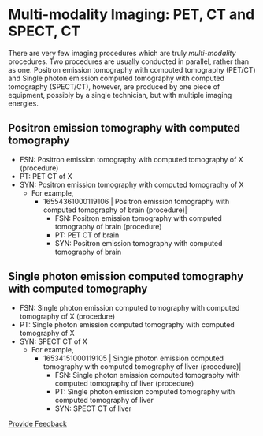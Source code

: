 # Multi-modality Imaging: PET, CT and SPECT, CT

There are very few imaging procedures which are truly _multi-modality_ procedures. Two procedures are usually conducted in parallel, rather than as one. Positron emission tomography with computed tomography (PET/CT) and Single photon emission computed tomography with computed tomography (SPECT/CT), however, are produced by one piece of equipment, possibly by a single technician, but with multiple imaging energies.

## Positron emission tomography with computed tomography

* FSN: Positron emission tomography with computed tomography of X (procedure)
* PT: PET CT of X
* SYN: Positron emission tomography with computed tomography of X
  * For example,
    * 16554361000119106 | Positron emission tomography with computed tomography of brain (procedure)|&#x20;
      * FSN: Positron emission tomography with computed tomography of brain (procedure)
      * PT: PET CT of brain
      * SYN: Positron emission tomography with computed tomography of brain

## Single photon emission computed tomography with computed tomography

* FSN: Single photon emission computed tomography with computed tomography of X (procedure)
* PT: Single photon emission computed tomography with computed tomography of X
* SYN: SPECT CT of X
  * For example,
    * 16534151000119105 | Single photon emission computed tomography with computed tomography of liver (procedure)|
      * FSN: Single photon emission computed tomography with computed tomography of liver (procedure)
      * PT: Single photon emission computed tomography with computed tomography of liver&#x20;
      * SYN: SPECT CT of liver

<a href="https://docs.google.com/forms/d/e/1FAIpQLScTmbZIf0UEQwYDkY27EEWBkaiYkHSbR0_9DmFrMLXoQLyL7Q/viewform?usp=pp_url&#x26;entry.1767247133=SCT+Editorial+Guide&#x26;entry.670899847=Multi-modality%20Imaging%3A%20PET%2C%20CT%20and%20SPECT%2C%20CT" class="button primary">Provide Feedback</a>
